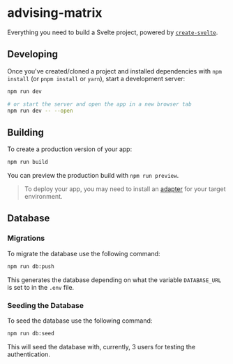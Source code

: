# advising-matrix

Everything you need to build a Svelte project, powered by [`create-svelte`](https://github.com/sveltejs/kit/tree/main/packages/create-svelte).

## Developing

Once you've created/cloned a project and installed dependencies with `npm install` (or `pnpm install` or `yarn`), start a development server:

```bash
npm run dev

# or start the server and open the app in a new browser tab
npm run dev -- --open
```

## Building

To create a production version of your app:

```bash
npm run build
```

You can preview the production build with `npm run preview`.

> To deploy your app, you may need to install an [adapter](https://kit.svelte.dev/docs/adapters) for your target environment.

## Database

### Migrations

To migrate the database use the following command:

```bash
npm run db:push
```

This generates the database depending on what the variable `DATABASE_URL` is set to in the `.env` file.

### Seeding the Database

To seed the database use the following command:

```bash
npm run db:seed
```

This will seed the database with, currently, 3 users for testing the authentication.
